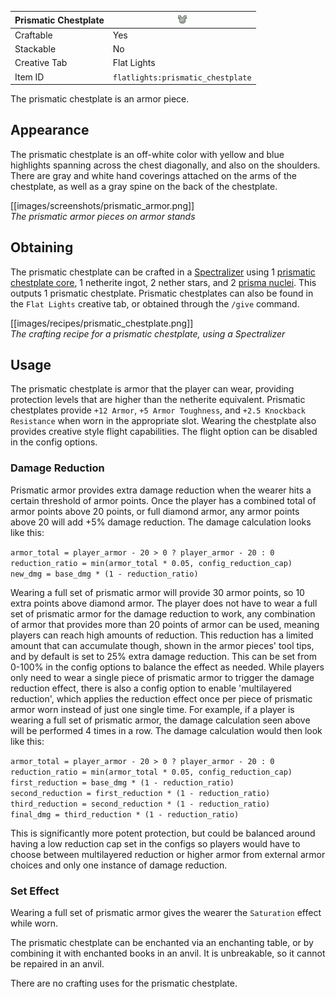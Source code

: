 | Prismatic Chestplate | ![](https://github.com/Syi-I/FlatLights/blob/gear_beta/src/main/resources/assets/flatlights/textures/item/prismatic_chestplate.png) |
|----------------------|-------------------------------------------------------------------------------------------------------------------------------------|
| Craftable            | Yes                                                                                                                                 |
| Stackable            | No                                                                                                                                  |
| Creative Tab         | Flat Lights                                                                                                                         |
| Item ID              | `flatlights:prismatic_chestplate`                                                                                                   |

The prismatic chestplate is an armor piece.

## Appearance
The prismatic chestplate is an off-white color with yellow and blue highlights spanning across the chest diagonally, and also on the shoulders. There are gray and white hand coverings attached on the arms of the chestplate, as well as a gray spine on the back of the chestplate.

[[images/screenshots/prismatic_armor.png]]  
_The prismatic armor pieces on armor stands_

## Obtaining
The prismatic chestplate can be crafted in a [Spectralizer](Spectralizer) using 1 [prismatic chestplate core](Prismatic-Chestplate-Core), 1 netherite ingot, 2 nether stars, and 2 [prisma nuclei](Prisma-Nucleus). This outputs 1 prismatic chestplate. Prismatic chestplates can also be found in the `Flat Lights` creative tab, or obtained through the `/give` command.

[[images/recipes/prismatic_chestplate.png]]  
*The crafting recipe for a prismatic chestplate, using a Spectralizer*

## Usage
The prismatic chestplate is armor that the player can wear, providing protection levels that are higher than the netherite equivalent. Prismatic chestplates provide `+12 Armor`, `+5 Armor Toughness`, and `+2.5 Knockback Resistance` when worn in the appropriate slot. Wearing the chestplate also provides creative style flight capabilities. The flight option can be disabled in the config options.

### Damage Reduction
Prismatic armor provides extra damage reduction when the wearer hits a certain threshold of armor points. Once the player has a combined total of armor points above 20 points, or full diamond armor, any armor points above 20 will add +5% damage reduction. The damage calculation looks like this: 

`armor_total = player_armor - 20 > 0 ? player_armor - 20 : 0`   
`reduction_ratio = min(armor_total * 0.05, config_reduction_cap)`   
`new_dmg = base_dmg * (1 - reduction_ratio)`

Wearing a full set of prismatic armor will provide 30 armor points, so 10 extra points above diamond armor. The player does not have to wear a full set of prismatic armor for the damage reduction to work, any combination of armor that provides more than 20 points of armor can be used, meaning players can reach high amounts of reduction. This reduction has a limited amount that can accumulate though, shown in the armor pieces' tool tips, and by default is set to 25% extra damage reduction. This can be set from 0-100% in the config options to balance the effect as needed. While players only need to wear a single piece of prismatic armor to trigger the damage reduction effect, there is also a config option to enable 'multilayered reduction', which applies the reduction effect once per piece of prismatic armor worn instead of just one single time. For example, if a player is wearing a full set of prismatic armor, the damage calculation seen above will be performed 4 times in a row. The damage calculation would then look like this:

`armor_total = player_armor - 20 > 0 ? player_armor - 20 : 0`   
`reduction_ratio = min(armor_total * 0.05, config_reduction_cap)`   
`first_reduction = base_dmg * (1 - reduction_ratio)`    
`second_reduction = first_reduction * (1 - reduction_ratio)`     
`third_reduction = second_reduction * (1 - reduction_ratio)`     
`final_dmg = third_reduction * (1 - reduction_ratio)`

This is significantly more potent protection, but could be balanced around having a low reduction cap set in the configs so players would have to choose between multilayered reduction or higher armor from external armor choices and only one instance of damage reduction.

### Set Effect
Wearing a full set of prismatic armor gives the wearer the `Saturation` effect while worn.

The prismatic chestplate can be enchanted via an enchanting table, or by combining it with enchanted books in an anvil. It is unbreakable, so it cannot be repaired in an anvil.

There are no crafting uses for the prismatic chestplate.
